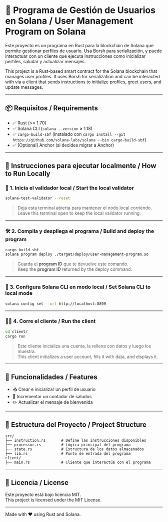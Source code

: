 # 🧩 Programa de Gestión de Usuarios en Solana / User Management Program on Solana

Este proyecto es un programa en Rust para la blockchain de Solana que permite gestionar perfiles de usuario. Usa Borsh para serialización, y puede interactuar con un cliente que ejecuta instrucciones como inicializar perfiles, saludar y actualizar mensajes.

This project is a Rust-based smart contract for the Solana blockchain that manages user profiles. It uses Borsh for serialization and can be interacted with via a client that sends instructions to initialize profiles, greet users, and update messages.

---

## 📦 Requisitos / Requirements

- ✅ Rust (>= 1.70)  
- ✅ Solana CLI (`solana --version` ≥ 1.18)  
- ✅ `cargo-build-sbf` (instalado con `cargo install --git https://github.com/solana-labs/solana --bin cargo-build-sbf`)  
- ✅ [Optional] Anchor (si decides migrar a Anchor)

---

## 🚀 Instrucciones para ejecutar localmente / How to Run Locally

### 🧪 1. Inicia el validador local / Start the local validator

```bash
solana-test-validator --reset
```

> Deja esta terminal abierta para mantener el nodo local corriendo.  
> Leave this terminal open to keep the local validator running.

---

### 🛠️ 2. Compila y despliega el programa / Build and deploy the program

```bash
cargo build-sbf
solana program deploy ./target/deploy/user-management-program.so
```

> Guarda el **program ID** que te devuelve este comando.  
> Keep the **program ID** returned by the deploy command.

---

### 📡 3. Configura Solana CLI en modo local / Set Solana CLI to local mode

```bash
solana config set --url http://localhost:8899
```

---

### 👨‍💻 4. Corre el cliente / Run the client

```bash
cd client/
cargo run
```

> Este cliente inicializa una cuenta, la rellena con datos y luego los muestra.  
> This client initializes a user account, fills it with data, and displays it.

---

## 🧠 Funcionalidades / Features

- 📥 Crear e inicializar un perfil de usuario  
- 🔁 Incrementar un contador de saludos  
- ✏️ Actualizar el mensaje de bienvenida

---

## 📂 Estructura del Proyecto / Project Structure

```
src/
├── instruction.rs       # Define las instrucciones disponibles
├── processor.rs         # Lógica principal del programa
├── state.rs             # Estructura de los datos almacenados
├── lib.rs               # Punto de entrada del programa
client/
├── main.rs              # Cliente que interactúa con el programa
```

---

## 🧾 Licencia / License

Este proyecto está bajo licencia MIT.  
This project is licensed under the MIT License.

---

Made with ❤️ using Rust and Solana.